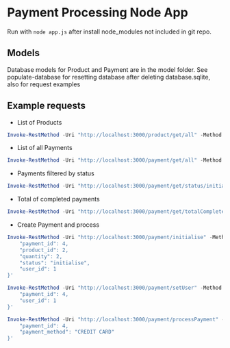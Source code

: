 # Payment Processing Node App

Run with `node app.js` after install node_modules not included in git repo.

## Models

Database models for Product and Payment are in the model folder.
See populate-database for resetting database after deleting database.sqlite, also for request examples

## Example requests

- List of Products
```powershell
Invoke-RestMethod -Uri "http://localhost:3000/product/get/all" -Method GET -ContentType "application/json"
```
- List of all Payments
```powershell
Invoke-RestMethod -Uri "http://localhost:3000/payment/get/all" -Method GET -ContentType "application/json"
```
- Payments filtered by status
```powershell
Invoke-RestMethod -Uri "http://localhost:3000/payment/get/status/initialised" -Method GET -ContentType "application/json"
```
- Total of completed payments
```powershell
Invoke-RestMethod -Uri "http://localhost:3000/payment/get/totalCompleted" -Method GET -ContentType "application/json"
```
- Create Payment and process
```powershell
Invoke-RestMethod -Uri "http://localhost:3000/payment/initialise" -Method POST -ContentType "application/json" -Body '{
    "payment_id": 4,
    "product_id": 2,
    "quantity": 2,
    "status": "initialise",
    "user_id": 1
}'

Invoke-RestMethod -Uri "http://localhost:3000/payment/setUser" -Method PUT -ContentType "application/json" -Body '{
    "payment_id": 4,
    "user_id": 1
}'

Invoke-RestMethod -Uri "http://localhost:3000/payment/processPayment" -Method PUT -ContentType "application/json" -Body '{
    "payment_id": 4,
    "payment_method": "CREDIT CARD"
}'
```